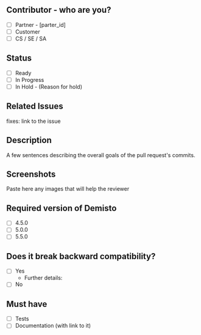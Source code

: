 <!-- REMINDER: THIS IS A PUBLIC REPO DO NOT POST HERE SECRETS/SENSITIVE DATA -->

## Contributor - who are you?
- [ ] Partner - [parter_id]
- [ ] Customer
- [ ] CS / SE / SA

## Status
- [ ] Ready
- [ ] In Progress
- [ ] In Hold - (Reason for hold)

## Related Issues
fixes: link to the issue

## Description
A few sentences describing the overall goals of the pull request's commits.

## Screenshots
Paste here any images that will help the reviewer

## Required version of Demisto
- [ ] 4.5.0
- [ ] 5.0.0
- [ ] 5.5.0

## Does it break backward compatibility?
   - [ ] Yes
       - Further details:
   - [ ] No

## Must have
- [ ] Tests
- [ ] Documentation (with link to it)
